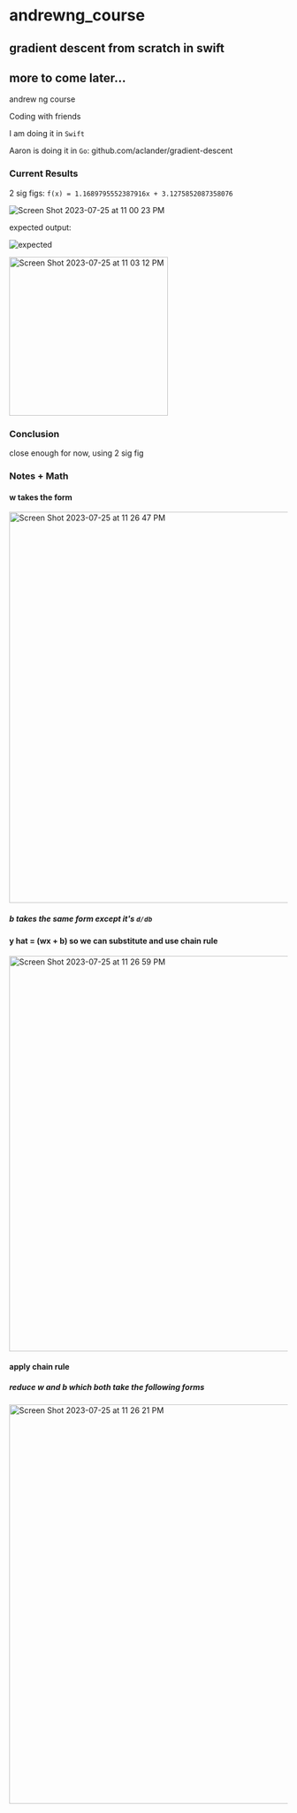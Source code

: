 # andrewng_course 
## gradient descent from scratch in swift
## more to come later...

andrew ng course

Coding with friends


I am doing it in `Swift`

Aaron is doing it in `Go`:
github.com/aclander/gradient-descent

### Current Results

2 sig figs:
```f(x) = 1.1689795552387916x + 3.1275852087358076```

![Screen Shot 2023-07-25 at 11 00 23 PM](https://github.com/hunter-graves/andrewng_course/assets/8101155/65a3f93f-ade4-4344-99bc-b4b7c6692e50)

expected output:

![expected](https://github.com/hunter-graves/andrewng_course/assets/8101155/c53087d4-5e5e-43ad-a73d-beeaef98c571)

<img width="287" alt="Screen Shot 2023-07-25 at 11 03 12 PM" src="https://github.com/hunter-graves/andrewng_course/assets/8101155/b6058bdc-2999-4c74-a7b2-58c4256c184b">


### Conclusion
close enough for now, using 2 sig fig

### Notes + Math

#### w takes the form
<img width="707" alt="Screen Shot 2023-07-25 at 11 26 47 PM" src="https://github.com/hunter-graves/andrewng_course/assets/8101155/02c45414-44bb-4093-9f97-23593e5b5853">

##### b takes the same form except it's `d/db`

#### y hat = (wx + b) so we can substitute and use chain rule
<img width="715" alt="Screen Shot 2023-07-25 at 11 26 59 PM" src="https://github.com/hunter-graves/andrewng_course/assets/8101155/a5d22dc0-7749-4d34-9826-3e6d823e6c84">

#### apply chain rule
##### reduce w and b which both take the following forms  
<img width="722" alt="Screen Shot 2023-07-25 at 11 26 21 PM" src="https://github.com/hunter-graves/andrewng_course/assets/8101155/60e36fe0-2105-45f7-b08c-d478467b9801">







